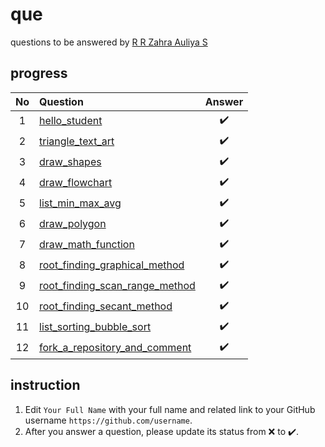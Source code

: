 # que
questions to be answered by [R R Zahra Auliya S](https://github.com/RRZahra)


## progress
No | Question | Answer
:-: | :- | :-:
1 | [hello_student](https://github.com/RRZahra/Notebook-U2-Fiskom/blob/main/hello_student_10219069.ipynb) | :heavy_check_mark:
2 | [triangle_text_art](https://github.com/RRZahra/Notebook-U2-Fiskom/blob/main/triangle_text_art_10219069.ipynb) | :heavy_check_mark:
3 | [draw_shapes](https://github.com/RRZahra/Notebook-U2-Fiskom/blob/main/draw_shapes_10219069.ipynb) | :heavy_check_mark:
4 | [draw_flowchart](https://github.com/RRZahra/Notebook-U2-Fiskom/blob/main/draw_flowchart_10219069.md) | :heavy_check_mark:
5 | [list_min_max_avg](https://github.com/RRZahra/Notebook-U2-Fiskom/blob/main/list_min_max_avg__10219069.ipynb) | :heavy_check_mark:
6 | [draw_polygon](https://github.com/RRZahra/Notebook-U2-Fiskom/blob/main/draw_polygon_10219069.ipynb) | :heavy_check_mark:
7 | [draw_math_function](https://github.com/RRZahra/Notebook-U2-Fiskom/blob/main/draw_math_function_10219069.ipynb) | :heavy_check_mark:
8 | [root_finding_graphical_method](https://github.com/RRZahra/Notebook-U2-Fiskom/blob/main/root_finding_graphical_method_10219069.ipynb) | :heavy_check_mark:
9 | [root_finding_scan_range_method](https://github.com/RRZahra/Notebook-U2-Fiskom/blob/main/root_finding_scan_range_method_10219069.ipynb) | :heavy_check_mark:
10 | [root_finding_secant_method](https://github.com/RRZahra/Notebook-U2-Fiskom/blob/main/root_finding_secant_method_10219069.ipynb) | :heavy_check_mark:
11 | [list_sorting_bubble_sort](https://github.com/RRZahra/Notebook-U2-Fiskom/blob/main/list_sorting_bubble_sort_10219069.ipynb) | :heavy_check_mark:
12 | [fork_a_repository_and_comment](https://github.com/RRZahra/Notebook-U2-Fiskom/blob/main/fork_a_repository_and_comment_10219069.ipynb) | :heavy_check_mark:

## instruction
1. Edit `Your Full Name` with your full name and related link to your GitHub username `https://github.com/username`.
2. After you answer a question, please update its status from :x: to :heavy_check_mark:.
